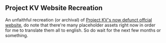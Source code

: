 ## Project KV Website Recreation

An unfaithful recreation (or archival) of [Project KV's now defunct offcial website](https://web.archive.org/web/20240906185059/http://projectkv.co.kr/), do note that there're many placeholder assets right now in order for me to translate them all to english. So do wait for the next few months or something.

